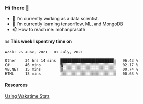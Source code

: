 ### Hi there 👋

- 🔭 I’m currently working as a data scientist.
- 🌱 I’m currently learning tensorflow, ML, and MongoDB
- 📫 How to reach me: mohanprasath

📊 **This week I spent my time on**
<!--START_SECTION:waka-->
```text
Week: 25 June, 2021 - 01 July, 2021

Other    34 hrs 14 mins  ████████████████████████░   96.43 % 
C#       46 mins         ▓░░░░░░░░░░░░░░░░░░░░░░░░   02.17 % 
VB.NET   15 mins         ▒░░░░░░░░░░░░░░░░░░░░░░░░   00.74 % 
HTML     13 mins         ░░░░░░░░░░░░░░░░░░░░░░░░░   00.63 % 
```
<!--END_SECTION:waka-->

#### Resources
[Using Wakatime Stats](https://github.com/marketplace/actions/waka-readme)
